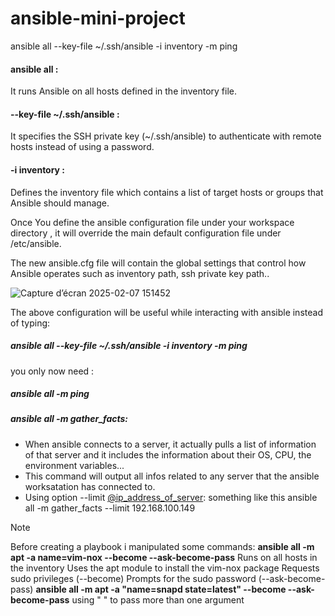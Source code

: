 # ansible-mini-project
ansible all --key-file ~/.ssh/ansible -i inventory -m ping
#### ansible all :
It runs Ansible on all hosts defined in the inventory file.
#### --key-file ~/.ssh/ansible :
It specifies the SSH private key (~/.ssh/ansible) to authenticate with remote hosts instead of using a password.
#### -i inventory :
Defines the inventory file which contains a list of target hosts or groups that Ansible should manage.

Once You define the ansible configuration file under your workspace directory , it will override the main default configuration file under /etc/ansible.

The new ansible.cfg file will contain the global settings that control how Ansible operates such as inventory path, ssh private key path..

![Capture d’écran 2025-02-07 151452](https://github.com/user-attachments/assets/2d1a3dfd-849f-4209-91a8-b6df019f4c82)

The above configuration will be useful while interacting with ansible instead of typing:

##### ansible all --key-file ~/.ssh/ansible -i inventory -m ping 
you only now need :
##### ansible all  -m ping 

##### ansible all -m gather_facts:
- When ansible connects to a server, it actually pulls a list of information of that server and it includes the information about their OS, CPU, the environment variables...
- This command will output all infos related to any server that the ansible worksatation has connected to.
- Using option --limit <ins>@ip_address_of_server</ins>: something like this ansible all -m gather_facts --limit 192.168.100.149

>[!NOTE]
>Before creating a playbook i manipulated some commands:
>**ansible all -m apt -a name=vim-nox --become --ask-become-pass**
>Runs on all hosts in the inventory
>Uses the apt module to install the vim-nox package
>Requests sudo privileges (--become)
>Prompts for the sudo password (--ask-become-pass)
>**ansible all -m apt -a "name=snapd state=latest" --become --ask-become-pass**
>using " " to pass more than one argument



